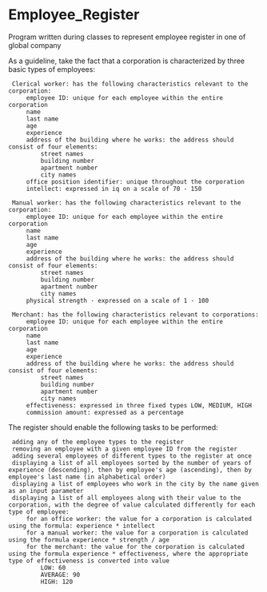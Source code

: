 # Employee_Register
Program written during classes to represent employee register in one of global company

As a guideline, take the fact that a corporation is characterized by three basic types of employees:

     Clerical worker: has the following characteristics relevant to the corporation:
         employee ID: unique for each employee within the entire corporation
         name
         last name
         age
         experience
         address of the building where he works: the address should consist of four elements:
             street names
             building number
             apartment number
             city names
         office position identifier: unique throughout the corporation
         intellect: expressed in iq on a scale of 70 - 150

     Manual worker: has the following characteristics relevant to the corporation:
         employee ID: unique for each employee within the entire corporation
         name
         last name
         age
         experience
         address of the building where he works: the address should consist of four elements:
             street names
             building number
             apartment number
             city names
         physical strength - expressed on a scale of 1 - 100

     Merchant: has the following characteristics relevant to corporations:
         employee ID: unique for each employee within the entire corporation
         name
         last name
         age
         experience
         address of the building where he works: the address should consist of four elements:
             street names
             building number
             apartment number
             city names
         effectiveness: expressed in three fixed types LOW, MEDIUM, HIGH
         commission amount: expressed as a percentage

The register should enable the following tasks to be performed:

     adding any of the employee types to the register
     removing an employee with a given employee ID from the register
     adding several employees of different types to the register at once
     displaying a list of all employees sorted by the number of years of experience (descending), then by employee's age (ascending), then by employee's last name (in alphabetical order)
     displaying a list of employees who work in the city by the name given as an input parameter
     displaying a list of all employees along with their value to the corporation, with the degree of value calculated differently for each type of employee:
         for an office worker: the value for a corporation is calculated using the formula: experience * intellect
         for a manual worker: the value for a corporation is calculated using the formula experience * strength / age
         for the merchant: the value for the corporation is calculated using the formula experience * effectiveness, where the appropriate type of effectiveness is converted into value
             LOW: 60
             AVERAGE: 90
             HIGH: 120
